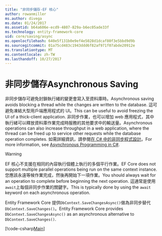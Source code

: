 ```yaml
---
title: "非同步儲存-EF 核心"
author: rowanmiller
ms.author: divega
ms.date: 01/24/2017
ms.assetid: b64a606e-ecd9-4807-829a-b6ec05ade33f
ms.technology: entity-framework-core
uid: core/saving/async
ms.openlocfilehash: 640e5f131b0e9ef4e5028d1dcaf80f3e5bbd9d9b
ms.sourcegitcommit: 01a75cd483c1943ddd6f82af971f07abde20912e
ms.translationtype: MT
ms.contentlocale: zh-TW
ms.lasthandoff: 10/27/2017
---
```

# <a name="asynchronous-saving"></a><span data-ttu-id="3f4ac-102">非同步儲存</span><span class="sxs-lookup"><span data-stu-id="3f4ac-102">Asynchronous Saving</span></span>

<span data-ttu-id="3f4ac-103">非同步儲存可避免封鎖執行緒的變更會寫入至資料庫時。</span><span class="sxs-lookup"><span data-stu-id="3f4ac-103">Asynchronous saving avoids blocking a thread while the changes are written to the database.</span></span> <span data-ttu-id="3f4ac-104">這可避免凍結大型用戶端應用程式的 UI。</span><span class="sxs-lookup"><span data-stu-id="3f4ac-104">This can be useful to avoid freezing the UI of a thick-client application.</span></span> <span data-ttu-id="3f4ac-105">非同步作業，也可以增加 web 應用程式，其中執行緒可以釋放資料庫作業完成時服務的其他要求中的輸送量。</span><span class="sxs-lookup"><span data-stu-id="3f4ac-105">Asynchronous operations can also increase throughput in a web application, where the thread can be freed up to service other requests while the database operation completes.</span></span> <span data-ttu-id="3f4ac-106">如需詳細資訊，請參閱[在 C# 中的非同步程式設計](https://docs.microsoft.com/dotnet/csharp/async)。</span><span class="sxs-lookup"><span data-stu-id="3f4ac-106">For more information, see [Asynchronous Programming in C#](https://docs.microsoft.com/dotnet/csharp/async).</span></span>

> [!WARNING]  
> <span data-ttu-id="3f4ac-107">EF 核心不支援在相同的內容執行個體上執行的多個平行作業。</span><span class="sxs-lookup"><span data-stu-id="3f4ac-107">EF Core does not support multiple parallel operations being run on the same context instance.</span></span> <span data-ttu-id="3f4ac-108">您應該永遠等候作業完成，然後再開始下一項作業。</span><span class="sxs-lookup"><span data-stu-id="3f4ac-108">You should always wait for an operation to complete before beginning the next operation.</span></span> <span data-ttu-id="3f4ac-109">這通常是使用`await`上每個非同步作業的關鍵字。</span><span class="sxs-lookup"><span data-stu-id="3f4ac-109">This is typically done by using the `await` keyword on each asynchronous operation.</span></span>

<span data-ttu-id="3f4ac-110">Entity Framework Core 提供`DbContext.SaveChangesAsync()`做為非同步替代`DbContext.SaveChanges()`。</span><span class="sxs-lookup"><span data-stu-id="3f4ac-110">Entity Framework Core provides `DbContext.SaveChangesAsync()` as an asynchronous alternative to `DbContext.SaveChanges()`.</span></span>

[!code-csharp[Main](../../../samples/core/Saving/Saving/Async/Sample.cs#Sample)]
